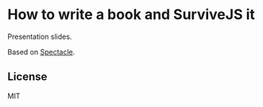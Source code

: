 # How to write a book and SurviveJS it

Presentation slides.

Based on [Spectacle](https://github.com/FormidableLabs/spectacle).

## License

MIT

